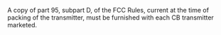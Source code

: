 A copy of part 95, subpart D, of the FCC Rules, current at the time of packing of the transmitter, must be furnished with each CB transmitter marketed.

